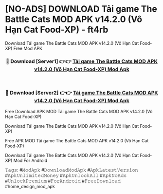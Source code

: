 # [NO-ADS] DOWNLOAD Tải game The Battle Cats MOD APK v14.2.0 (Vô Hạn Cat Food-XP) - ft4rb
Download Tải game The Battle Cats MOD APK v14.2.0 (Vô Hạn Cat Food-XP) Free Mod APK

<div align="center">
<h3>🔴 Download [Server1] 👉👉 <a href="https://apk-comot.site?title=Tải_game_The_Battle_Cats_MOD_APK_v14.2.0_(Vô_Hạn_Cat_Food-XP)">Tải game The Battle Cats MOD APK v14.2.0 (Vô Hạn Cat Food-XP) Mod Apk</a></h3><br>

<h3>🔴 Download [Server2] 👉👉 <a href="https://apk-comot.site?title=Tải_game_The_Battle_Cats_MOD_APK_v14.2.0_(Vô_Hạn_Cat_Food-XP)">Tải game The Battle Cats MOD APK v14.2.0 (Vô Hạn Cat Food-XP) Mod Apk</a></h3>
</div>


Free Download APK MOD Tải game The Battle Cats MOD APK v14.2.0 (Vô Hạn Cat Food-XP)

Download Tải game The Battle Cats MOD APK v14.2.0 (Vô Hạn Cat Food-XP) 

Free APK MOD Tải game The Battle Cats MOD APK v14.2.0 (Vô Hạn Cat Food-XP) 

Download Tải game The Battle Cats MOD APK v14.2.0 (Vô Hạn Cat Food-XP) Mod For Android

𝚃𝚊𝚐𝚜: #𝙼𝚘𝚍𝙰𝚙𝚔 #𝙳𝚘𝚠𝚗𝚕𝚘𝚊𝚍𝙼𝚘𝚍𝙰𝚙𝚔 #𝙰𝚙𝚔𝙻𝚊𝚝𝚎𝚜𝚝𝚅𝚎𝚛𝚜𝚒𝚘𝚗 #𝙰𝚙𝚔𝚄𝚗𝚕𝚒𝚖𝚒𝚝𝚎𝚍𝙼𝚘𝚗𝚎𝚢 #𝙰𝚙𝚔𝚄𝚗𝚕𝚘𝚌𝚔𝙰𝚕𝚕 #𝙰𝚙𝚔𝙽𝚘𝙰𝚍𝚜 #𝚄𝚗𝚕𝚘𝚌𝚔𝙿𝚛𝚎𝚖𝚒𝚞𝚖 #𝙵𝚘𝚛𝙰𝚗𝚍𝚛𝚘𝚒𝚍 #𝙵𝚛𝚎𝚎𝙳𝚘𝚠𝚗𝚕𝚘𝚊𝚍 #home_design_mod_apk